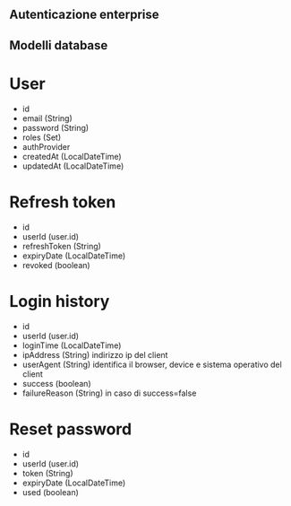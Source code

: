 ## Autenticazione enterprise

## Modelli database

# User
- id
- email (String)
- password (String)
- roles (Set)
- authProvider 
- createdAt (LocalDateTime)
- updatedAt (LocalDateTime)

# Refresh token
- id
- userId (user.id)
- refreshToken (String)
- expiryDate (LocalDateTime)
- revoked (boolean)

# Login history
- id 
- userId (user.id)
- loginTime (LocalDateTime)
- ipAddress (String) indirizzo ip del client
- userAgent (String) identifica il browser, device e sistema operativo del client
- success (boolean)
- failureReason (String) in caso di success=false

# Reset password
- id
- userId (user.id)
- token (String)
- expiryDate (LocalDateTime)
- used (boolean)